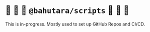 # 🚧️ 🚧️ 🚧️ `@bahutara/scripts` 🚧️ 🚧️ 🚧️

This is in-progress. Mostly used to set up GitHub Repos and CI/CD.
